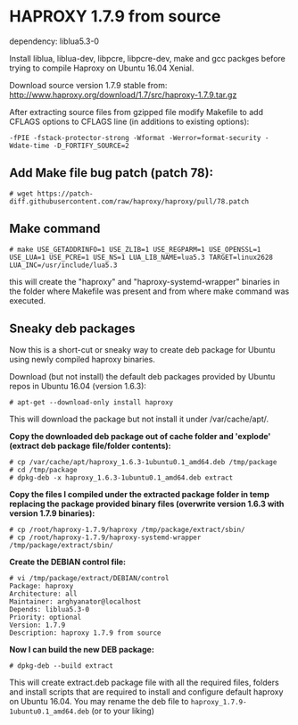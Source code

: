 HAPROXY 1.7.9 from source
=========================

dependency: liblua5.3-0

Install liblua, liblua-dev, libpcre, libpcre-dev, make and gcc packges before trying to compile Haproxy on Ubuntu 16.04 Xenial.

Download source version 1.7.9 stable from: http://www.haproxy.org/download/1.7/src/haproxy-1.7.9.tar.gz

After extracting source files from gzipped file modify Makefile to add CFLAGS options to CFLAGS line (in additions to existing options):

```
-fPIE -fstack-protector-strong -Wformat -Werror=format-security -Wdate-time -D_FORTIFY_SOURCE=2
```

Add Make file bug patch (patch 78):
-----------------------------------

```
# wget https://patch-diff.githubusercontent.com/raw/haproxy/haproxy/pull/78.patch
```

Make command
------------
```
# make USE_GETADDRINFO=1 USE_ZLIB=1 USE_REGPARM=1 USE_OPENSSL=1 USE_LUA=1 USE_PCRE=1 USE_NS=1 LUA_LIB_NAME=lua5.3 TARGET=linux2628 LUA_INC=/usr/include/lua5.3
```

this will create the "haproxy" and "haproxy-systemd-wrapper" binaries in the folder where Makefile was present and from where make command was executed.

Sneaky deb packages
-------------------

Now this is a short-cut or sneaky way to create deb package for Ubuntu using newly compiled haproxy binaries.

Download (but not install) the default deb packages provided by Ubuntu repos in Ubuntu 16.04 (version 1.6.3):

```
# apt-get --download-only install haproxy
```

This will download the package but not install it under /var/cache/apt/.

__Copy the downloaded deb package out of cache folder and 'explode'  (extract deb package file/folder contents):__
```
# cp /var/cache/apt/haproxy_1.6.3-1ubuntu0.1_amd64.deb /tmp/package
# cd /tmp/package
# dpkg-deb -x haproxy_1.6.3-1ubuntu0.1_amd64.deb extract
```
__Copy the files I compiled under the extracted package folder in temp replacing the package provided binary files (overwrite version 1.6.3 with version 1.7.9 binaries):__
```
# cp /root/haproxy-1.7.9/haproxy /tmp/package/extract/sbin/
# cp /root/haproxy-1.7.9/haproxy-systemd-wrapper /tmp/package/extract/sbin/
```

__Create the DEBIAN control file:__
```
# vi /tmp/package/extract/DEBIAN/control
Package: haproxy
Architecture: all
Maintainer: arghyanator@localhost
Depends: liblua5.3-0
Priority: optional
Version: 1.7.9
Description: haproxy 1.7.9 from source
```
__Now I can build the new DEB package:__
```
# dpkg-deb --build extract
```

This will create extract.deb package file with all the required files, folders and install scripts that are required to install and configure default haproxy on Ubuntu 16.04. You may rename the deb file to ```haproxy_1.7.9-1ubuntu0.1_amd64.deb``` (or to your liking)